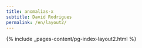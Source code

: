 ```yaml
---
title: anomalias-x
subtitle: David Rodrigues
permalink: /en/layout2/
---
```

{% include _pages-content/pg-index-layout2.html %}
